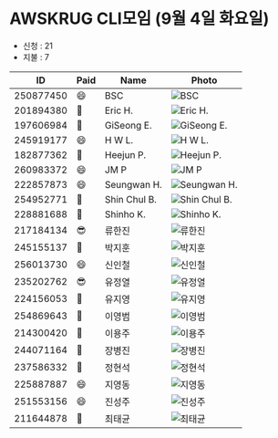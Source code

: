 # AWSKRUG CLI모임 (9월 4일 화요일)

* 신청 : 21
* 지불 : 7

 ID | Paid | Name | Photo
 -- | ---- | ---- | -----
 250877450 | :smile: | BSC | ![BSC](https://secure.meetupstatic.com/photos/member/9/a/9/4/thumb_275799572.jpeg)
 201894380 | :ghost: | Eric H. | ![Eric H.](https://secure.meetupstatic.com/photos/member/6/8/5/7/thumb_277466711.jpeg)
 197606984 | :ghost: | GiSeong E. | ![GiSeong E.](https://secure.meetupstatic.com/photos/member/4/7/d/8/thumb_252558392.jpeg)
 245919177 | :smile: | H W L. | ![H W L.](https://secure.meetupstatic.com/photos/member/9/2/7/d/thumb_279037501.jpeg)
 182877362 | :ghost: | Heejun P. | ![Heejun P.](https://secure.meetupstatic.com/photos/member/3/5/f/3/thumb_245893811.jpeg)
 260983372 | :smile: | JM P | ![JM P](https://secure.meetupstatic.com/photos/member/c/a/0/2/thumb_279711714.jpeg)
 222857873 | :smile: | Seungwan H. | ![Seungwan H.](https://secure.meetupstatic.com/photos/member/e/2/1/4/thumb_266757876.jpeg)
 254952771 | :ghost: | Shin Chul B. | ![Shin Chul B.](https://secure.meetupstatic.com/photos/member/2/3/f/thumb_277380575.jpeg)
 228881688 | :ghost: | Shinho K. | ![Shinho K.](https://secure.meetupstatic.com/photos/member/a/4/3/9/thumb_278202041.jpeg)
 217184134 | :sunglasses: | 류한진 | ![류한진](https://secure.meetupstatic.com/photos/member/e/7/d/6/thumb_273659350.jpeg)
 245155137 | :ghost: | 박지훈 | ![박지훈](https://secure.meetupstatic.com/photos/member/9/7/b/thumb_273482427.jpeg)
 256013730 | :smile: | 신인철 | ![신인철](https://secure.meetupstatic.com/photos/member/e/6/a/a/thumb_277799050.jpeg)
 235202762 | :sunglasses: | 유정열 | ![유정열](https://secure.meetupstatic.com/photos/member/7/5/f/3/thumb_275550195.jpeg)
 224156053 | :ghost: | 유지영 | ![유지영](https://secure.meetupstatic.com/photos/member/3/8/c/3/thumb_265334531.jpeg)
 254869643 | :ghost: | 이영범 | ![이영범](https://secure.meetupstatic.com/photos/member/7/4/0/8/thumb_278909704.jpeg)
 214300420 | :ghost: | 이용주 | ![이용주](https://secure.meetupstatic.com/photos/member/5/3/7/4/thumb_260721364.jpeg)
 244071164 | :ghost: | 장병진 | ![장병진](https://secure.meetupstatic.com/photos/member/7/1/e/4/thumb_273149156.jpeg)
 237586332 | :ghost: | 정현석 | ![정현석](https://secure.meetupstatic.com/photos/member/6/f/5/1/thumb_271048497.jpeg)
 225887887 | :smile: | 지영동 | ![지영동](https://secure.meetupstatic.com/photos/member/9/d/8/5/thumb_266140325.jpeg)
 251553156 | :smile: | 진성주 | ![진성주](https://secure.meetupstatic.com/photos/member/1/2/0/7/thumb_276064615.jpeg)
 211644878 | :ghost: | 최태균 | ![최태균](https://secure.meetupstatic.com/photos/member/5/3/3/e/thumb_259521310.jpeg)
